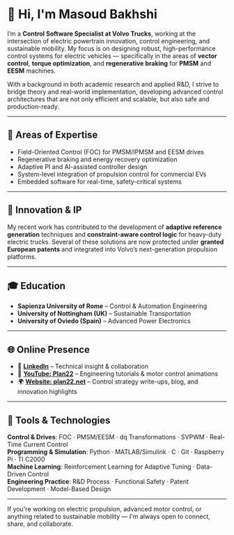 # 👋 Hi, I'm Masoud Bakhshi

I’m a **Control Software Specialist at Volvo Trucks**, working at the intersection of electric powertrain innovation, control engineering, and sustainable mobility. My focus is on designing robust, high-performance control systems for electric vehicles — specifically in the areas of **vector control**, **torque optimization**, and **regenerative braking** for **PMSM** and **EESM** machines.

With a background in both academic research and applied R&D, I strive to bridge theory and real-world implementation, developing advanced control architectures that are not only efficient and scalable, but also safe and production-ready.

---

## 🧭 Areas of Expertise

- Field-Oriented Control (FOC) for PMSM/IPMSM and EESM drives
- Regenerative braking and energy recovery optimization
- Adaptive PI and AI-assisted controller design
- System-level integration of propulsion control for commercial EVs
- Embedded software for real-time, safety-critical systems

---

## 🧠 Innovation & IP

My recent work has contributed to the development of **adaptive reference generation** techniques and **constraint-aware control logic** for heavy-duty electric trucks. Several of these solutions are now protected under **granted European patents** and integrated into Volvo’s next-generation propulsion platforms.

---

## 🎓 Education

- **Sapienza University of Rome** – Control & Automation Engineering  
- **University of Nottingham (UK)** – Sustainable Transportation  
- **University of Oviedo (Spain)** – Advanced Power Electronics

---

## 🌐 Online Presence

- 🔗 [**LinkedIn**](https://www.linkedin.com/in/masoudbakhshi) – Technical insight & collaboration
- 🎥 [**YouTube: Plan22**](https://www.youtube.com/@plan22) – Engineering tutorials & motor control animations
- 🌍 [**Website: plan22.net**](https://plan22.net) – Control strategy write-ups, blog, and innovation highlights

---

## 🔧 Tools & Technologies

**Control & Drives**: FOC · PMSM/EESM · dq Transformations · SVPWM · Real-Time Current Control  
**Programming & Simulation**: Python · MATLAB/Simulink · C · Git · Raspberry Pi · TI C2000  
**Machine Learning**: Reinforcement Learning for Adaptive Tuning · Data-Driven Control  
**Engineering Practice**: R&D Process · Functional Safety · Patent Development · Model-Based Design  

---

If you're working on electric propulsion, advanced motor control, or anything related to sustainable mobility — I'm always open to connect, share, and collaborate.
